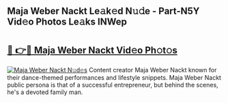 ## Maja Weber Nackt Le𝚊k𝚎d N𝚞𝚍e - Part-N5Y Vid𝚎o Photos Le𝚊ks INWep

# <h2><a href="http://fb1gsy.evod.top/?m=Maja+Weber+Nackt">🔗 👉🔴 Maja Weber Nackt Vid𝚎o Ph𝚘t𝚘s</a></h2>

[![Maja Weber Nackt N𝚞d𝚎s](https://i.imgur.com/8V9OHl7.gif)](http://fb1gsy.evod.top/?m=Maja+Weber+Nackt)
Content creator Maja Weber Nackt known for their dance-themed performances and lifestyle snippets. Maja Weber Nackt public persona is that of a successful entrepreneur, but behind the scenes, he's a devoted family man. 
